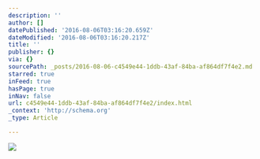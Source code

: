 ```yaml
---
description: ''
author: []
datePublished: '2016-08-06T03:16:20.659Z'
dateModified: '2016-08-06T03:16:20.217Z'
title: ''
publisher: {}
via: {}
sourcePath: _posts/2016-08-06-c4549e44-1ddb-43af-84ba-af864df7f4e2.md
starred: true
inFeed: true
hasPage: true
inNav: false
url: c4549e44-1ddb-43af-84ba-af864df7f4e2/index.html
_context: 'http://schema.org'
_type: Article

---
```

![](https://the-grid-user-content.s3-us-west-2.amazonaws.com/30f9dc44-f47d-4c09-aaf2-163b97c41ca9.jpg)